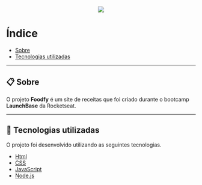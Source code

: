 <h1 align= 'center'> 
    <img src= 'public/foodfy.gif' 
   
</h1>


# Índice

- [Sobre](#-sobre)
- [Tecnologias utilizadas](#-tecnologias-ulitizadas)

---

## 📋 Sobre

O projeto **Foodfy** é um site de receitas que foi criado durante o bootcamp **LaunchBase** da Rocketseat. 

--- 

## 🚀 Tecnologias utilizadas

O projeto foi desenvolvido utilizando as seguintes tecnologias.

- [Html](https://www.w3.org/html/)
- [CSS](https://www.w3.org/Style/CSS/Overview.en.html)
- [JavaScript](https://www.javascript.com/)
- [Node.js](https://nodejs.org/en/)
